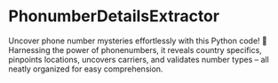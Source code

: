 # PhonumberDetailsExtractor
Uncover phone number mysteries effortlessly with this Python code! 🌟 Harnessing the power of phonenumbers, it reveals country specifics, pinpoints locations, uncovers carriers, and validates number types – all neatly organized for easy comprehension.
